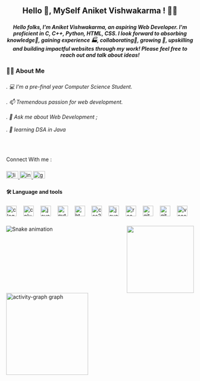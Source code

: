 <br clear="both">

<h2 align="center">Hello 👋, MySelf Aniket Vishwakarma ! 👩‍🎓</h2>

###

<h5 align="center">Hello folks, I'm Aniket Vishwakarma, an aspiring Web Developer. I'm proficient in C, C++, Python, HTML, CSS. I look forward to absorbing knowledge🧠, gaining experience 🏭, collaborating🤝, growing 🌱, upskilling and building impactful websites through my work! Please feel free to reach out and talk about ideas!</h5>

###

<h3 align="left">👩‍💻  About Me</h3>

###

<h6 align="left">. 💻 I’m a pre-final year Computer  Science Student.<br><br>. 📫  Tremendous passion for web  development.<br><br>. 💪 Ask me about Web Development ;<br><br>. 💬 learning DSA in Java</h6>

###

<br clear="both">

<p align="left">Connect With me :</p>

###

<div align="left">
  <a href="https://www.linkedin.com/in/aniket-vishwakarma-729972226/" target="_blank">
    <img src="https://raw.githubusercontent.com/maurodesouza/profile-readme-generator/master/src/assets/icons/social/linkedin/default.svg" width="32" height="20" alt="linkedin logo"  />
  </a>
  <a href="https://www.instagram.com/vaniket15/" target="_blank">
    <img src="https://raw.githubusercontent.com/maurodesouza/profile-readme-generator/master/src/assets/icons/social/instagram/default.svg" width="32" height="20" alt="instagram logo"  />
  </a>
  <a href="vaniket2021@gmail.com" target="_blank">
    <img src="https://raw.githubusercontent.com/maurodesouza/profile-readme-generator/master/src/assets/icons/social/gmail/default.svg" width="32" height="20" alt="gmail logo"  />
  </a>
</div>

###

<h4 align="left">🛠 Language and tools</h4>

###

<div align="left">
  <img src="https://cdn.jsdelivr.net/gh/devicons/devicon/icons/c/c-original.svg" height="28" alt="c logo"  />
  <img width="10" />
  <img src="https://cdn.jsdelivr.net/gh/devicons/devicon/icons/cplusplus/cplusplus-original.svg" height="28" alt="cplusplus logo"  />
  <img width="10" />
  <img src="https://cdn.jsdelivr.net/gh/devicons/devicon/icons/java/java-original.svg" height="28" alt="java logo"  />
  <img width="10" />
  <img src="https://cdn.jsdelivr.net/gh/devicons/devicon/icons/python/python-original.svg" height="28" alt="python logo"  />
  <img width="10" />
  <img src="https://cdn.jsdelivr.net/gh/devicons/devicon/icons/html5/html5-original-wordmark.svg" height="28" alt="html5 logo"  />
  <img width="10" />
  <img src="https://cdn.jsdelivr.net/gh/devicons/devicon/icons/css3/css3-original.svg" height="28" alt="css3 logo"  />
  <img width="10" />
  <img src="https://cdn.jsdelivr.net/gh/devicons/devicon/icons/javascript/javascript-original.svg" height="28" alt="javascript logo"  />
  <img width="10" />
  <img src="https://cdn.jsdelivr.net/gh/devicons/devicon/icons/react/react-original.svg" height="28" alt="react logo"  />
  <img width="10" />
  <img src="https://cdn.jsdelivr.net/gh/devicons/devicon/icons/git/git-original.svg" height="28" alt="git logo"  />
  <img width="10" />
  <img src="https://cdn.jsdelivr.net/gh/devicons/devicon/icons/github/github-original-wordmark.svg" height="28" alt="github logo"  />
  <img width="10" />
  <img src="https://cdn.jsdelivr.net/gh/devicons/devicon/icons/vscode/vscode-original.svg" height="28" alt="vscode logo"  />
</div>

###

<img align="right" height="180" src="https://media1.giphy.com/media/qgQUggAC3Pfv687qPC/giphy.gif"  />

###

<img src="https://raw.githubusercontent.com/aniketvishwakarma21/aniketvishwakarma21/output/snake.svg" alt="Snake animation" />

###

<br clear="both">

<div align="left">
  <img src="https://github-readme-activity-graph.vercel.app/graph?username=aniketvishwakarma21&radius=30&theme=nightowl&area=true&order=5" height="220" alt="activity-graph graph"  />
</div>

###
